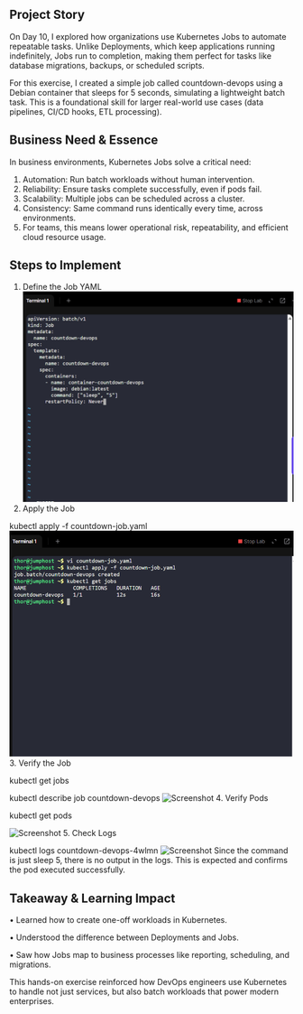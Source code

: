 ## Project Story
On Day 10, I explored how organizations use Kubernetes Jobs to automate repeatable tasks. Unlike Deployments, which keep applications running indefinitely, Jobs run to completion, making them perfect for tasks like database migrations, backups, or scheduled scripts.

For this exercise, I created a simple job called countdown-devops using a Debian container that sleeps for 5 seconds, simulating a lightweight batch task. This is a foundational skill for larger real-world use cases (data pipelines, CI/CD hooks, ETL processing).

## Business Need & Essence
In business environments, Kubernetes Jobs solve a critical need:
1. Automation: Run batch workloads without human intervention.
2. Reliability: Ensure tasks complete successfully, even if pods fail.
3. Scalability: Multiple jobs can be scheduled across a cluster.
4. Consistency: Same command runs identically every time, across environments.
5. For teams, this means lower operational risk, repeatability, and efficient cloud resource usage.

## Steps to Implement
1. Define the Job YAML
![Screenshot](screenshots/job-yaml.png)
2. Apply the Job

kubectl apply -f countdown-job.yaml
![Screenshot](screenshots/kubectl-apply-job.png)
3. Verify the Job

kubectl get jobs

kubectl describe job countdown-devops
![Screenshot](screenshots/describe-jobs.png)
4. Verify Pods

kubectl get pods

![Screenshot](screenshots/get-pods.png)
5. Check Logs

kubectl logs countdown-devops-4wlmn
![Screenshot](screenshots/logs.png)
Since the command is just sleep 5, there is no output in the logs. This is expected and confirms the pod executed successfully.

## Takeaway & Learning Impact
•	Learned how to create one-off workloads in Kubernetes.

•	Understood the difference between Deployments and Jobs.

•	Saw how Jobs map to business processes like reporting, scheduling, and migrations.

This hands-on exercise reinforced how DevOps engineers use Kubernetes to handle not just services, but also batch workloads that power modern enterprises.
